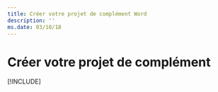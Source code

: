```yaml
---
title: Créer votre projet de complément Word
description: ''
ms.date: 03/10/18
---
```



# <a name="create-your-add-in-project"></a>Créer votre projet de complément

[!INCLUDE[](../includes/word-tutorial-setup.md)]